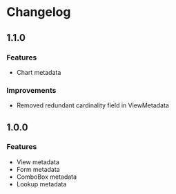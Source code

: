 # Changelog

## 1.1.0
### Features
* Chart metadata

### Improvements
* Removed redundant cardinality field in ViewMetadata

## 1.0.0
### Features
* View metadata
* Form metadata
* ComboBox metadata
* Lookup metadata